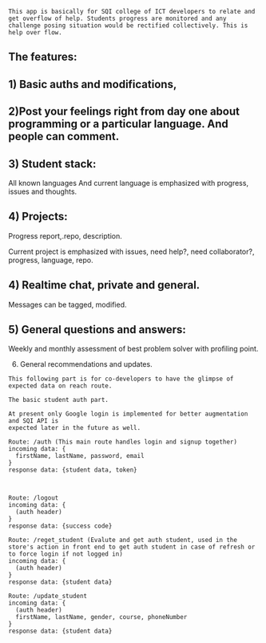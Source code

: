 ```
This app is basically for SQI college of ICT developers to relate and get overflow of help. Students progress are monitored and any challenge posing situation would be rectified collectively. This is help over flow.
```

## The features:

## 1) Basic auths and modifications,

## 2)Post your feelings right from day one about programming or a particular language. And people can comment.

## 3) Student stack:
All known languages
And current language is emphasized with progress, issues and thoughts.

## 4) Projects:
Progress report,.repo, description.

Current project is emphasized with issues, need help?, need collaborator?, progress, language, repo.

## 4) Realtime chat, private and general.
 Messages can be tagged,   modified.

## 5) General questions and answers:
Weekly and monthly assessment of best problem solver with profiling point.

6) General recommendations and updates.


```
This following part is for co-developers to have the glimpse of expected data on reach route.

The basic student auth part.

At present only Google login is implemented for better augmentation and SQI API is 
expected later in the future as well.

Route: /auth (This main route handles login and signup together)
incoming data: {
  firstName, lastName, password, email
}
response data: {student data, token}



Route: /logout
incoming data: {
  (auth header)
}
response data: {success code}

Route: /reget_student (Evalute and get auth student, used in the store's action in front end to get auth student in case of refresh or to force login if not logged in)
incoming data: {
  (auth header)
}
response data: {student data}

Route: /update_student
incoming data: {
  (auth header)
  firstName, lastName, gender, course, phoneNumber
}
response data: {student data}

```



